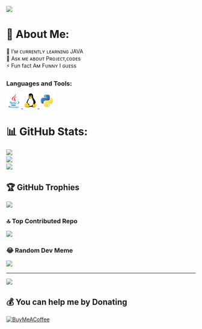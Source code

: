 [![](https://visitcount.itsvg.in/api?id=brokengg4&icon=3&color=0)](https://visitcount.itsvg.in)


# 💫 About Me:
🎈 I’ᴍ ᴄᴜʀʀᴇɴᴛʟʏ ʟᴇᴀʀɴɪɴɢ JAVA<br>💬 Asᴋ ᴍᴇ ᴀʙᴏᴜᴛ Pʀᴏᴊᴇᴄᴛ,ᴄᴏᴅᴇs<br>⚡ Fun fact Aᴍ Fᴜɴɴʏ I ɢᴜᴇss


<h3 align="left">Languages and Tools:</h3>
<p align="left"> <a href="https://www.java.com" target="_blank" rel="noreferrer"> <img src="https://raw.githubusercontent.com/devicons/devicon/master/icons/java/java-original.svg" alt="java" width="40" height="40"/> </a> <a href="https://www.linux.org/" target="_blank" rel="noreferrer"> <img src="https://raw.githubusercontent.com/devicons/devicon/master/icons/linux/linux-original.svg" alt="linux" width="40" height="40"/> </a> <a href="https://www.python.org" target="_blank" rel="noreferrer"> <img src="https://raw.githubusercontent.com/devicons/devicon/master/icons/python/python-original.svg" alt="python" width="40" height="40"/> </a> </p>



# 📊 GitHub Stats:
![](https://github-readme-stats.vercel.app/api?username=brokengg4&theme=monokai&hide_border=false&include_all_commits=true&count_private=true)<br/>
![](https://github-readme-streak-stats.herokuapp.com/?user=brokengg4&theme=monokai&hide_border=false)<br/>
![](https://github-readme-stats.vercel.app/api/top-langs/?username=brokengg4&theme=monokai&hide_border=false&include_all_commits=true&count_private=true&layout=compact)

## 🏆 GitHub Trophies
![](https://github-profile-trophy.vercel.app/?username=brokengg4&theme=radical&no-frame=false&no-bg=false&margin-w=4)

### 🔝 Top Contributed Repo
![](https://github-contributor-stats.vercel.app/api?username=brokengg4&limit=5&theme=onedark&combine_all_yearly_contributions=true)

### 😂 Random Dev Meme
<img src='https://randommeme-five.vercel.app/' style="height: 400px;"/>

---
[![](https://visitcount.itsvg.in/api?id=brokengg4&icon=3&color=0)](https://visitcount.itsvg.in)

  ## 💰 You can help me by Donating
  [![BuyMeACoffee](https://img.shields.io/badge/Buy%20Me%20a%20Coffee-ffdd00?style=for-the-badge&logo=buy-me-a-coffee&logoColor=black)](https://buymeacoffee.com/yes) 

  
<!-- Proudly created with GPRM ( https://gprm.itsvg.in ) -->
